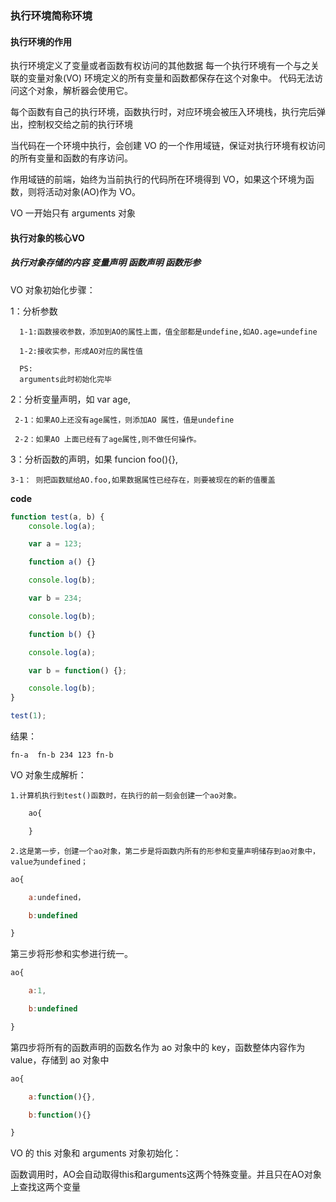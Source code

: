 ### 执行环境简称环境

#### 执行环境的作用
执行环境定义了变量或者函数有权访问的其他数据
每一个执行环境有一个与之关联的变量对象(VO)
环境定义的所有变量和函数都保存在这个对象中。
代码无法访问这个对象，解析器会使用它。

每个函数有自己的执行环境，函数执行时，对应环境会被压入环境栈，执行完后弹出，控制权交给之前的执行环境

当代码在一个环境中执行，会创建 VO 的一个作用域链，保证对执行环境有权访问的所有变量和函数的有序访问。

作用域链的前端，始终为当前执行的代码所在环境得到 VO，如果这个环境为函数，则将活动对象(AO)作为 VO。

VO 一开始只有 arguments 对象


#### 执行对象的核心VO

##### 执行对象存储的内容 变量声明 函数声明 函数形参
VO 对象初始化步骤：

1：分析参数

      1-1:函数接收参数，添加到AO的属性上面，值全部都是undefine,如AO.age=undefine

      1-2:接收实参，形成AO对应的属性值
    
      PS:
      arguments此时初始化完毕

2：分析变量声明，如 var age,

     2-1：如果AO上还没有age属性，则添加AO 属性，值是undefine

     2-2：如果AO 上面已经有了age属性,则不做任何操作。

3：分析函数的声明，如果 funcion foo(){},

    3-1： 则把函数赋给AO.foo,如果数据属性已经存在，则要被现在的新的值覆盖

**code**

```javascript
function test(a, b) {
    console.log(a);

    var a = 123;

    function a() {}

    console.log(b);

    var b = 234;

    console.log(b);

    function b() {}

    console.log(a);

    var b = function() {};

    console.log(b);
}

test(1);
```

结果：

    fn-a  fn-b 234 123 fn-b

VO 对象生成解析：

    1.计算机执行到test()函数时，在执行的前一刻会创建一个ao对象。

``` javascript
    ao{

    }
```

    2.这是第一步，创建一个ao对象，第二步是将函数内所有的形参和变量声明储存到ao对象中，value为undefined；

``` javascript
ao{

    a:undefined，

    b:undefined

}
```

第三步将形参和实参进行统一。

``` javascript
ao{

    a:1,

    b:undefined

}
```

第四步将所有的函数声明的函数名作为 ao 对象中的 key，函数整体内容作为 value，存储到 ao 对象中

``` javascript
ao{

    a:function(){},

    b:function(){}

}
```
VO 的 this 对象和 arguments 对象初始化：

函数调用时，AO会自动取得this和arguments这两个特殊变量。并且只在AO对象上查找这两个变量


